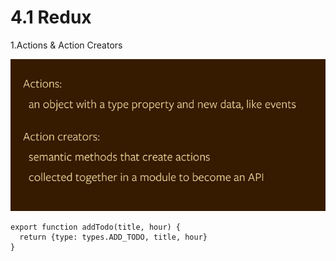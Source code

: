# 4.1 Redux

1.Actions & Action Creators

![](QQ20160719-2.png)

```
export function addTodo(title, hour) {
  return {type: types.ADD_TODO, title, hour}
}
```
